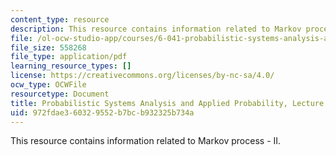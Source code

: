 ```yaml
---
content_type: resource
description: This resource contains information related to Markov process - II.
file: /ol-ocw-studio-app/courses/6-041-probabilistic-systems-analysis-and-applied-probability-fall-2010/972fdae360329552b7bcb932325b734a_MIT6_041F10_L17.pdf
file_size: 558268
file_type: application/pdf
learning_resource_types: []
license: https://creativecommons.org/licenses/by-nc-sa/4.0/
ocw_type: OCWFile
resourcetype: Document
title: Probabilistic Systems Analysis and Applied Probability, Lecture 17
uid: 972fdae3-6032-9552-b7bc-b932325b734a
---
```

This resource contains information related to Markov process - II.